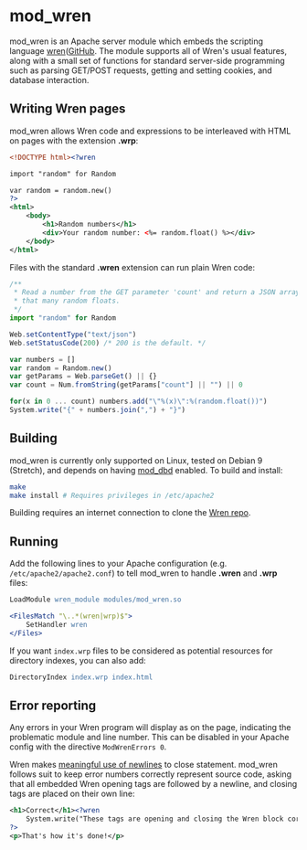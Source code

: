 # mod_wren

mod_wren is an Apache server module which embeds the scripting language
[wren](https://wren.io)([GitHub](https://github.com/munificent/wren). The
module supports all of Wren's usual features, along with a small set of
functions for standard server-side programming such as parsing GET/POST
requests, getting and setting cookies, and database interaction.

## Writing Wren pages

mod_wren allows Wren code and expressions to be interleaved with HTML on pages
with the extension **.wrp**:

```xml
<!DOCTYPE html><?wren

import "random" for Random

var random = random.new()
?>
<html>
	<body>
		<h1>Random numbers</h1>
		<div>Your random number: <%= random.float() %></div>
	</body>
</html>
```

Files with the standard **.wren** extension can run plain Wren code:

```javascript
/**
 * Read a number from the GET parameter 'count' and return a JSON array of
 * that many random floats.
 */
import "random" for Random

Web.setContentType("text/json")
Web.setStatusCode(200) /* 200 is the default. */

var numbers = []
var random = Random.new()
var getParams = Web.parseGet() || {}
var count = Num.fromString(getParams["count"] || "") || 0

for(x in 0 ... count) numbers.add("\"%(x)\":%(random.float())")
System.write("{" + numbers.join(",") + "}")
```

## Building

mod_wren is currently only supported on Linux, tested on Debian 9 (Stretch),
and depends on having
[mod_dbd](https://httpd.apache.org/docs/2.4/mod/mod_dbd.html) enabled. To
build and install:

```bash
make
make install # Requires privileges in /etc/apache2
```

Building requires an internet connection to clone the
[Wren repo](https://github.com/munificent/wren). 

## Running

Add the following lines to your Apache configuration (e.g.
``/etc/apache2/apache2.conf``) to tell mod_wren to handle **.wren** and
**.wrp** files:

```apache
LoadModule wren_module modules/mod_wren.so

<FilesMatch "\..*(wren|wrp)$">
	SetHandler wren
</Files>
```

If you want ``index.wrp`` files to be considered as potential resources for
directory indexes, you can also add:

```apache
DirectoryIndex index.wrp index.html
```

## Error reporting

Any errors in your Wren program will display as on the page, indicating the
problematic module and line number. This can be disabled in your Apache config
with the directive ``ModWrenErrors 0``.

Wren makes [meaningful use of newlines](http://wren.io/syntax.html#newlines) to
close statement. mod_wren follows suit to keep error numbers correctly
represent source code, asking that all embedded Wren opening tags are followed
by a newline, and closing tags are placed on their own line:

```xml
<h1>Correct</h1><?wren
	System.write("These tags are opening and closing the Wren block correctly.")
?>
<p>That's how it's done!</p>
```
